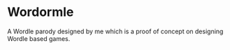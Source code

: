 # Wordormle
A Wordle parody designed by me which is a proof of concept on designing Wordle based games.
